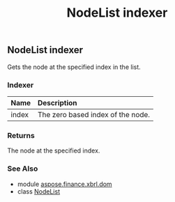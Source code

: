 ﻿---
title: NodeList indexer
second_title: Aspose.Finance for Python via .NET API References
description: 
type: docs
weight: 30
url: /python-net/aspose.finance.xbrl.dom/nodelist/__getitem__/
is_root: false
---

## NodeList indexer


Gets the node at the specified index in the list.
### Indexer
| Name | Description |
| :- | :- |
| index | The zero based index of the node. |


### Returns 


The node at the specified index.

### See Also
* module [aspose.finance.xbrl.dom](../../)
* class [NodeList](/finance/python-net/aspose.finance.xbrl.dom/nodelist)
